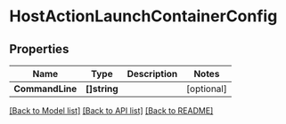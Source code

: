 # HostActionLaunchContainerConfig

## Properties

Name | Type | Description | Notes
------------ | ------------- | ------------- | -------------
**CommandLine** | **[]string** |  | [optional] 

[[Back to Model list]](../README.md#documentation-for-models) [[Back to API list]](../README.md#documentation-for-api-endpoints) [[Back to README]](../README.md)


